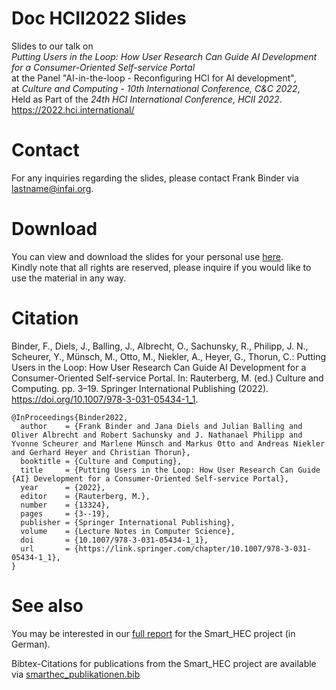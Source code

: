 # Doc HCII2022 Slides

Slides to our talk on  
*Putting Users in the Loop: How User Research Can Guide AI Development for a Consumer-Oriented Self-service Portal*  
at the Panel "AI-in-the-loop - Reconfiguring HCI for AI development",  
at  *Culture and Computing - 10th International Conference, C&C 2022*,  
Held as Part of the *24th HCI International Conference, HCII 2022*.  
https://2022.hci.international/

# Contact

For any inquiries regarding the slides, please contact Frank Binder via lastname@infai.org.

# Download

You can view and download the slides for your personal use [here](Smart_HEC_HCII_Slides_final_pdf.pdf).  
Kindly note that all rights are reserved, please inquire if you would like to use the material in any way.

# Citation

Binder, F., Diels, J., Balling, J., Albrecht, O., Sachunsky, R., Philipp, J. N., Scheurer, Y., Münsch, M., Otto, M., Niekler, A., Heyer, G., Thorun, C.: Putting Users in the Loop: How User Research Can Guide AI Development for a Consumer-Oriented Self-service Portal. In: Rauterberg, M. (ed.) Culture and Computing. pp. 3–19. Springer International Publishing (2022). https://doi.org/10.1007/978-3-031-05434-1_1.

```
@InProceedings{Binder2022,
  author    = {Frank Binder and Jana Diels and Julian Balling and Oliver Albrecht and Robert Sachunsky and J. Nathanael Philipp and Yvonne Scheurer and Marlene Münsch and Markus Otto and Andreas Niekler and Gerhard Heyer and Christian Thorun},
  booktitle = {Culture and Computing},
  title     = {Putting Users in the Loop: How User Research Can Guide {AI} Development for a Consumer-Oriented Self-service Portal},
  year      = {2022},
  editor    = {Rauterberg, M.},
  number    = {13324},
  pages     = {3--19},
  publisher = {Springer International Publishing},
  volume    = {Lecture Notes in Computer Science},
  doi       = {10.1007/978-3-031-05434-1_1},
  url       = {https://link.springer.com/chapter/10.1007/978-3-031-05434-1_1},
}
```

# See also

You may be interested in our [full report](https://git.informatik.uni-leipzig.de/smarthec/doc-abschlussbericht) for the Smart_HEC project (in German).

Bibtex-Citations for publications from the Smart_HEC project are available via [smarthec_publikationen.bib](https://git.informatik.uni-leipzig.de/smarthec/doc-abschlussbericht/-/blob/main/smarthec_publikationen.bib)
